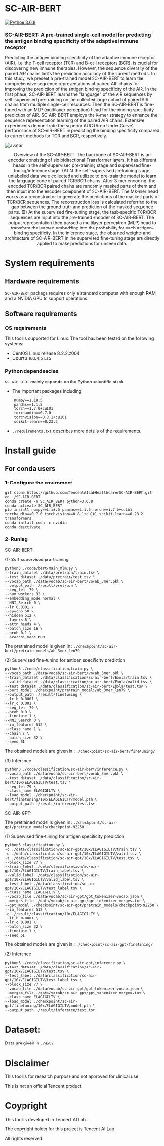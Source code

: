 # SC-AIR-BERT

[![Python 3.6.8](https://img.shields.io/badge/python-3.6.8-brightgreen)](https://www.python.org/) 

### SC-AIR-BERT: A pre-trained single-cell model for predicting the antigen binding specificity of the adaptive immune receptor
Predicting the antigen binding specificity of the adaptive immune receptor (AIR), i.e. the T-cell receptor (TCR) and B-cell receptors (BCR), is crucial for discovering new immune therapies. However, the sequence diversity of the paired AIR chains limits the prediction accuracy of the current methods. In this study, we present a pre-trained model SC-AIR-BERT to learn the comprehensive sequence representations of paired AIR chains for improving the prediction of the antigen binding specificity of the AIR. In the first phase, SC-AIR-BERT learns the "language" of the AIR sequences by self-supervised pre-training on the collected large cohort of paired AIR chains from multiple single-cell resources. Then the SC-AIR-BERT is fine-tuned  with an MLP (multilayer perception) head for the binding specificity prediction of AIR. SC-AIR-BERT employs the K-mer strategy to enhance the sequence representation learning of the paired AIR chains. Extensive experiments demonstrate the superior AUC (Area Under Curve) performance of SC-AIR-BERT in predicting the binding specificity compared to current methods for TCR and BCR, respectively.

![avatar](./figure/SC-AIR-BERT.jpg)

<center>Overview of the SC-AIR-BERT. The backbone of SC-AIR-BERT is an encoder consisting of six bidirectional Transformer layers. It has different heads in the self-supervised pre-training stage and supervised fine-tuning/inference stage. (A) At the self-supervised pretraining stage, unlabelled data were collected and utilized to pre-train the model to learn the language code of paired TCR/BCR chains. After 3-mer encoding, the encoded TCR/BCR paired chains are randomly masked parts of them and then input into the encoder component of SC-AIR-BERT. The Mk-mer head works as a reconstructor to generate the predictions of the masked parts of TCR/BCR sequences. The reconstruction loss is calculated referring to the gap between the ground truth and prediction of the masked sequence parts. (B) At the supervised fine-tuning stage, the task-specific TCR/BCR sequences are input into the pre-trained encoder of SC-AIR-BERT. The output representation then passed a multilayer perceptron (MLP) head to transform the learned embedding into the probability for each antigen-binding specificity. In the inference stage, the obtained weights and architecture of SC-AIR-BERT in the supervised fine-tuning stage are directly applied to make predictions for unseen data. </center>

# System requirements
## Hardware requirements
`SC-AIR-BERT` package requires only a standard computer with enough RAM and a NVIDIA GPU to support operations.
## Software requirements
### OS requirements
This tool is supported for Linux. The tool has been tested on the following systems: <br>
+ CentOS Linux release 8.2.2.2004
+ Ubuntu 18.04.5 LTS
### Python dependencies
`SC-AIR-BERT` mainly depends on the Python scientific stack.   <br>

+ The important packages including:
```
    numpy==1.18.5
    pandas==1.1.5
    torch==1.7.0+cu101
    torchaudio==0.7.0
    torchvision==0.8.1+cu101
    scikit-learn==0.23.2
```
+ `./requirements.txt` describes more details of the requirements.    

# Install guide

## For conda users

### 1-Configure the enviroment.
```
git clone https://github.com/TencentAILabHealthcare/SC-AIR-BERT.git 
cd ./SC-AIR-BERT
conda create -n SC_AIR_BERT python=3.6.8
conda activate SC_AIR_BERT
pip install numpy==1.18.5 pandas==1.1.5 torch==1.7.0+cu101 torchaudio==0.7.0 torchvision==0.8.1+cu101 scikit-learn==0.23.2 transformers
conda install cuda -c nvidia
conda deactivate
```

### 2-Runing
SC-AIR-BERT:

(1) Self-supervised pre-training

    python3 ./code/bert/main_mlm.py \
    --train_dataset ./data/pretrain/train.tsv \
    --test_dataset ./data/pretrain/test.tsv \
    --vocab_path ./data/vocab/sc-air-bert/vocab_3mer.pkl \
    --output_path ./result/pretrain \
    --seq_len  79 \
    --num_workers 32 \
    --embedding_mode normal \
    --NNI_Search 0 \
    --lr 0.0001 \
    --epochs 50 \
    --hidden 512 \
    --layers 6 \
    --attn_heads 4 \
    --batch_size 16 \
    --prob 0.1 \
    --process_mode MLM

The pretrained model is given in : `./checkpoint/sc-air-bert/pretrain_models/ab_3mer_len79`

(2) Supervised fine-tuning for antigen specificity prediction

    python3 ./code/classification/train.py \
    --vocab_path ./data/vocab/sc-air-bert/vocab_3mer.pkl \
    --train_dataset ./data/classification/sc-air-bert/Ebola/train.tsv \
    --valid_dataset ./data/classification/sc-air-bert/Ebola/valid.tsv \
    --test_dataset ./data/classification/sc-air-bert/Ebola/test.tsv \
    --bert_model ./checkpoint/pretrain_models/ab_3mer_len79 \
    --output_path ./result/finetuning \
    --lr_b 0.0001 \
    --lr_c 0.001 \
    --seq_len  79 \
    --prob 0.0 \
    --finetune 1 \
    --NNI_Search 0 \
    --in_features 512 \
    --class_name 1 \
    --chain 2 \
    --batch_size 32 \
    --seed 51

The obtained models are given in : `./checkpoint/sc-air-bert/finetuning/`

(3) Inference
    
    python3 ./code/classification/sc-air-bert/inference.py \
    --vocab_path ./data/vocab/sc-air-bert/vocab_3mer.pkl \
    --test_dataset ./data/classification/sc-air-bert/10x/ELAGIGILTV/test.tsv \
    --seq_len 79 \
    --class_name ELAGIGILTV \
    --load_model ./checkpoint/sc-air-bert/finetuning/10x/ELAGIGILTV/model.pth \
    --output_path ./result/inference/test.tsv

SC-AIR-GPT:

The pretrained model is given in : `./checkpoint/sc-air-gpt/pretrain_models/checkpoint-92250`

(1) Supervised fine-tuning for antigen specificity prediction

    python3 classification.py \
    -c ./data/classification/sc-air-gpt/10x/ELAGIGILTV/train.tsv \
    -d ./data/classification/sc-air-gpt/10x/ELAGIGILTV/valid.tsv \
    -t ./data/classification/sc-air-gpt/10x/ELAGIGILTV/test.tsv \
    --block_size 77 \
    --train_label ./data/classification/sc-air-gpt/10x/ELAGIGILTV/train_label.tsv \
    --valid_label ./data/classification/sc-air-gpt/10x/ELAGIGILTV/valid_label.tsv \
    --test_label ./data/classification/sc-air-gpt/10x/ELAGIGILTV/test_label.tsv \
    --class_name ELAGIGILTV \
    --vocab_file ./data/vocab/sc-air-gpt/gpt_tokenizer-vocab.json \
    --merges_file ./data/vocab/sc-air-gpt/gpt_tokenizer-merges.txt \
    --gpt_model ./checkpoint/sc-air-gpt/pretrain_models/checkpoint-92250 \
    --in_features 512 \
    -o ./result/classification/10x/ELAGIGILTV \
    --lr_b 0.0001 \
    --lr_c 0.001 \
    --batch_size 32 \
    --finetune 1 \
    --seed 51

The obtained models are given in : `./checkpoint/sc-air-gpt/finetuning/`

(2) Inference
    
    python3 ./code/classification/sc-air-gpt/inference.py \
    --test_dataset ./data/classification/sc-air-gpt/10x/ELAGIGILTV/test.tsv \
    --test_label ./data/classification/sc-air-gpt/10x/ELAGIGILTV/test_label.tsv \
    --block_size 77 \
    --vocab_file ./data/vocab/sc-air-gpt/gpt_tokenizer-vocab.json \
    --merges_file ./data/vocab/sc-air-gpt/gpt_tokenizer-merges.txt \
    --class_name ELAGIGILTV \
    --load_model ./checkpoint/sc-air-gpt/finetuning/10x/ELAGIGILTV/model.pth \
    --output_path ./result/inference/test.tsv

# Dataset:

Data are given in `./data`

# Disclaimer
This tool is for research purpose and not approved for clinical use.

This is not an official Tencent product.

# Coypright

This tool is developed in Tencent AI Lab.

The copyright holder for this project is Tencent AI Lab.

All rights reserved.